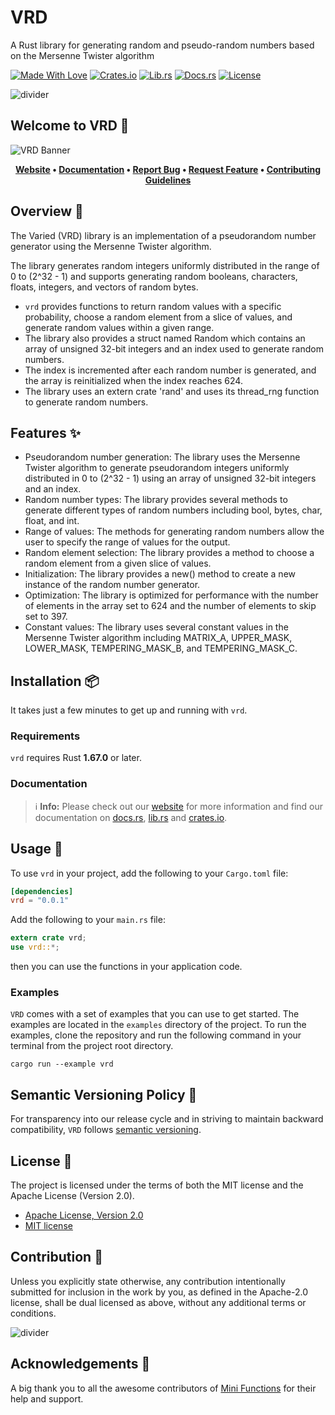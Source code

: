 # VRD

A Rust library for generating random and pseudo-random numbers based on
the Mersenne Twister algorithm

[![Made With Love][mwl]][6]
[![Crates.io][crates-badge]][8]
[![Lib.rs][libs-badge]][10]
[![Docs.rs][docs-badge]][9]
[![License][license-badge]][2]

![divider][divider]

## Welcome to VRD 👋

![VRD Banner][banner]

<!-- markdownlint-disable MD033 -->
<center>

**[Website][0]
• [Documentation][9]
• [Report Bug][3]
• [Request Feature][3]
• [Contributing Guidelines][4]**

</center>

<!-- markdownlint-enable MD033 -->

## Overview 📖

The Varied (VRD) library is an implementation of a pseudorandom number
generator using the Mersenne Twister algorithm.

The library generates random integers uniformly distributed in the range
of 0 to (2^32 - 1) and supports generating random booleans, characters,
floats, integers, and vectors of random bytes.

- `vrd` provides functions to return random values with a specific
probability, choose a random element from a slice of values, and
generate random values within a given range.
- The library also provides a struct named Random which contains an
array of unsigned 32-bit integers and an index used to generate random
numbers.
- The index is incremented after each random number is generated, and
the array is reinitialized when the index reaches 624.
- The library uses an extern crate 'rand' and uses its thread_rng
function to generate random numbers.

## Features ✨

- Pseudorandom number generation: The library uses the Mersenne Twister
  algorithm to generate pseudorandom integers uniformly distributed in 0
  to (2^32 - 1) using an array of unsigned 32-bit integers and an index.
- Random number types: The library provides several methods to generate
  different types of random numbers including bool, bytes, char, float,
  and int.
- Range of values: The methods for generating random numbers allow the
  user to specify the range of values for the output.
- Random element selection: The library provides a method to choose a
  random element from a given slice of values.
- Initialization: The library provides a new() method to create a new
  instance of the random number generator.
- Optimization: The library is optimized for performance with the number
  of elements in the array set to 624 and the number of elements to skip
  set to 397.
- Constant values: The library uses several constant values in the
  Mersenne Twister algorithm including MATRIX_A, UPPER_MASK, LOWER_MASK,
  TEMPERING_MASK_B, and TEMPERING_MASK_C.

## Installation 📦

It takes just a few minutes to get up and running with `vrd`.

### Requirements

`vrd` requires Rust **1.67.0** or later.

### Documentation

> ℹ️ **Info:** Please check out our [website][0] for more information
and find our documentation on [docs.rs][9], [lib.rs][10] and
[crates.io][8].

## Usage 📖

To use `vrd` in your project, add the following to your
`Cargo.toml` file:

```toml
[dependencies]
vrd = "0.0.1"
```

Add the following to your `main.rs` file:

```rust
extern crate vrd;
use vrd::*;
```

then you can use the functions in your application code.

### Examples

`VRD` comes with a set of examples that you can use to get started. The
examples are located in the `examples` directory of the project. To run
the examples, clone the repository and run the following command in your
terminal from the project root directory.

```shell
cargo run --example vrd
```

## Semantic Versioning Policy 🚥

For transparency into our release cycle and in striving to maintain
backward compatibility, `VRD` follows [semantic versioning][7].

## License 📝

The project is licensed under the terms of both the MIT license and the
Apache License (Version 2.0).

- [Apache License, Version 2.0][1]
- [MIT license][2]

## Contribution 🤝

Unless you explicitly state otherwise, any contribution intentionally
submitted for inclusion in the work by you, as defined in the Apache-2.0
license, shall be dual licensed as above, without any additional terms
or conditions.

![divider][divider]

## Acknowledgements 💙

A big thank you to all the awesome contributors of [Mini Functions][6]
for their help and support.

[0]: https://minifunctions.com
[1]: http://www.apache.org/licenses/LICENSE-2.0
[2]: http://opensource.org/licenses/MIT
[3]: https://github.com/sebastienrousseau/mini-functions/issues
[4]: https://raw.githubusercontent.com/sebastienrousseau/mini-functions/main/.github/CONTRIBUTING.md
[6]: https://github.com/sebastienrousseau/mini-functions/graphs/contributors
[7]: http://semver.org/
[8]: https://crates.io/crates/vrd
[9]: https://docs.rs/vrd
[10]: https://lib.rs/crates/vrd

[banner]: https://raw.githubusercontent.com/sebastienrousseau/vault/main/assets/mini-functions/banners/banner-vrd-1597x377.svg "VRD Banner"
[crates-badge]: https://img.shields.io/crates/v/vrd.svg?style=for-the-badge 'Crates.io'
[divider]: https://raw.githubusercontent.com/sebastienrousseau/vault/main/assets/elements/divider.svg "divider"
[docs-badge]: https://img.shields.io/docsrs/vrd.svg?style=for-the-badge 'Docs.rs'
[libs-badge]: https://img.shields.io/badge/lib.rs-v0.0.1-orange.svg?style=for-the-badge 'Lib.rs'
[license-badge]: https://img.shields.io/crates/l/vrd.svg?style=for-the-badge 'License'
[mwl]: https://raw.githubusercontent.com/sebastienrousseau/vault/main/assets/shields/made-with-love.svg "Made With Love"
